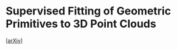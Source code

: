 # Supervised Fitting of Geometric Primitives to 3D Point Clouds
[[arXiv](https://arxiv.org/abs/1811.08988)]
